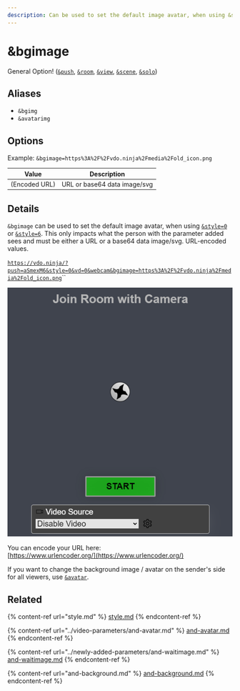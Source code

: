 ```yaml
---
description: Can be used to set the default image avatar, when using &style=0 or &style=6
---
```


# \&bgimage

General Option! ([`&push`](../../source-settings/push.md), [`&room`](../../general-settings/room.md), [`&view`](../view-parameters/view.md), [`&scene`](../view-parameters/scene.md), [`&solo`](../mixer-scene-parameters/and-solo.md))

## Aliases

* `&bgimg`
* `&avatarimg`

## Options

Example: `&bgimage=https%3A%2F%2Fvdo.ninja%2Fmedia%2Fold_icon.png`

| Value         | Description                  |
| ------------- | ---------------------------- |
| (Encoded URL) | URL or base64 data image/svg |

## Details

`&bgimage` can be used to set the default image avatar, when using [`&style=0`](style.md) or [`&style=6`](style.md). This only impacts what the person with the parameter added sees and must be either a URL or a base64 data image/svg. URL-encoded values.

[`https://vdo.ninja/?push=aSmexM6&style=0&vd=0&webcam&bgimage=https%3A%2F%2Fvdo.ninja%2Fmedia%2Fold_icon.png`](https://vdo.ninja/?push=aSmexM6\&style=0\&vd=0\&webcam\&bgimage=https%3A%2F%2Fvdo.ninja%2Fmedia%2Fold\_icon.png)``

![](<../../.gitbook/assets/image (11) (1).png>)

You can encode your URL here:\
[https://www.urlencoder.org/](https://www.urlencoder.org/)

If you want to change the background image / avatar on the sender's side for all viewers, use [`&avatar`](../video-parameters/and-avatar.md).

## Related

{% content-ref url="style.md" %}
[style.md](style.md)
{% endcontent-ref %}

{% content-ref url="../video-parameters/and-avatar.md" %}
[and-avatar.md](../video-parameters/and-avatar.md)
{% endcontent-ref %}

{% content-ref url="../newly-added-parameters/and-waitimage.md" %}
[and-waitimage.md](../newly-added-parameters/and-waitimage.md)
{% endcontent-ref %}

{% content-ref url="and-background.md" %}
[and-background.md](and-background.md)
{% endcontent-ref %}
